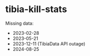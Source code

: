 # tibia-kill-stats

Missing data:

- 2023-02-28
- 2023-05-21
- 2023-12-11 (TibiaData API outage)
- 2024-08-25
